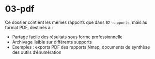 # 03-pdf

Ce dossier contient les mêmes rapports que dans `02-rapports`, mais au format PDF, destinés à :

- Partage facile des résultats sous forme professionnelle
- Archivage lisible sur différents supports
- Exemples : exports PDF des rapports Nmap, documents de synthèse des outils d’énumération
